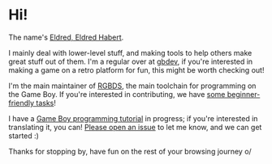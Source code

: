 # Hi!

The name's [Eldred, Eldred Habert](https://eldred.fr).

I mainly deal with lower-level stuff, and making tools to help others make great stuff out of them.
I'm a regular over at [gbdev](https://github.com/gbdev), if you're interested in making a game on a retro platform for fun, this might be worth checking out!

I'm the main maintainer of [RGBDS](https://github.com/gbdev/rgbds), the main toolchain for programming on the Game Boy.
If you're interested in contributing, we have [some beginner-friendly tasks](https://github.com/gbdev/rgbds/issues?q=is%3Aopen+is%3Aissue+label%3Abeginner-friendly)!

I have a [Game Boy programming tutorial](https://eldred.fr/gb-asm-tutorial) in progress; if you're interested in translating it, you can!
[Please open an issue](https://github.com/ISSOtm/gb-asm-tutorial/issues) to let me know, and we can get started :)

Thanks for stopping by, have fun on the rest of your browsing journey o/
